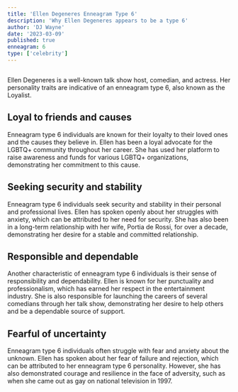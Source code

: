 ```yaml
---
title: 'Ellen Degeneres Enneagram Type 6'
description: 'Why Ellen Degeneres appears to be a type 6'
author: 'DJ Wayne'
date: '2023-03-09'
published: true
enneagram: 6
type: ['celebrity']
---
```


<script>
	import  PopCard  from "../../lib/components/atoms/PopCard.svelte";
</script>
<div
	style="display: flex;
    justify-content: center;
	"
>
	<PopCard
		image={`/types/6s/${'Ellen_Degeneres'}.webp`}
		showIcon={false}
		text="Ellen Degeneres"
		subtext=""
	/>
</div>

Ellen Degeneres is a well-known talk show host, comedian, and actress. Her personality traits are indicative of an enneagram type 6, also known as the Loyalist.

## Loyal to friends and causes

Enneagram type 6 individuals are known for their loyalty to their loved ones and the causes they believe in. Ellen has been a loyal advocate for the LGBTQ+ community throughout her career. She has used her platform to raise awareness and funds for various LGBTQ+ organizations, demonstrating her commitment to this cause.

## Seeking security and stability

Enneagram type 6 individuals seek security and stability in their personal and professional lives. Ellen has spoken openly about her struggles with anxiety, which can be attributed to her need for security. She has also been in a long-term relationship with her wife, Portia de Rossi, for over a decade, demonstrating her desire for a stable and committed relationship.

## Responsible and dependable

Another characteristic of enneagram type 6 individuals is their sense of responsibility and dependability. Ellen is known for her punctuality and professionalism, which has earned her respect in the entertainment industry. She is also responsible for launching the careers of several comedians through her talk show, demonstrating her desire to help others and be a dependable source of support.

## Fearful of uncertainty

Enneagram type 6 individuals often struggle with fear and anxiety about the unknown. Ellen has spoken about her fear of failure and rejection, which can be attributed to her enneagram type 6 personality. However, she has also demonstrated courage and resilience in the face of adversity, such as when she came out as gay on national television in 1997.
